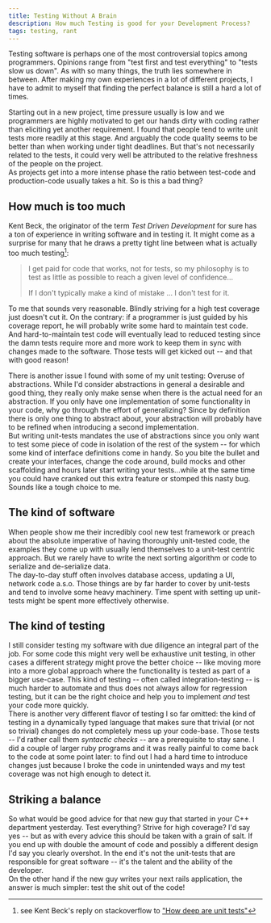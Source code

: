```yaml
---
title: Testing Without A Brain
description: How much Testing is good for your Development Process?
tags: testing, rant
---
```


Testing software is perhaps one of the most controversial topics among programmers. Opinions range
from "test first and test everything" to "tests slow us down". As with so many things, the truth
lies somewhere in between. After making my own experiences in a lot of different projects, I have to
admit to myself that finding the perfect balance is still a hard a lot of times.

Starting out in a new project, time pressure usually is low and we programmers are highly
motivated to get our hands dirty with coding rather than eliciting yet another requirement. I found
that people tend to write unit tests more readily at this stage. And arguably the code quality seems
to be better than when working under tight deadlines. But that's not necessarily related to the
tests, it could very well be attributed to the relative freshness of the people on the project.  
As projects get into a more intense phase the ratio between test-code and production-code usually
takes a hit. So is this a bad thing?

## How much is too much

Kent Beck, the originator of the term *Test Driven Development* for sure has a ton of experience
in writing software and in testing it. It might come as a surprise for many that he draws a pretty
tight line between what is actually too much testing[^1]:

> I get paid for code that works, not for tests, so my philosophy is to test as little as possible
> to reach a given level of confidence...
>
> If I don't typically make a kind of mistake ... I don't
> test for it.

To me that sounds very reasonable. Blindly striving for a high test coverage just doesn't cut it. On
the contrary: if a programmer is just guided by his coverage report, he will probably write some
hard to maintain test code. And hard-to-maintain test code will eventually lead to reduced testing
since the damn tests require more and more work to keep them in sync with changes made to the
software. Those tests will get kicked out -- and that with good reason!

There is another issue I found with some of my unit testing: Overuse of abstractions. While I'd
consider abstractions in general a desirable and good thing, they really only make sense when there
is the actual need for an abstraction. If you only have one implementation of some functionality in
your code, why go through the effort of generalizing? Since by definition there is only one thing to
abstract about, your abstraction will probably have to be refined when introducing a second
implementation.  
But writing unit-tests mandates the use of abstractions since you only want to test some piece of
code in isolation of the rest of the system -- for which some kind of interface definitions come in
handy. So you bite the bullet and create your interfaces, change the code around, build mocks and
other scaffolding and hours later start writing your tests...while at the same time you could have
cranked out this extra feature or stomped this nasty bug. Sounds like a tough choice to me.

## The kind of software

When people show me their incredibly cool new test framework or preach about the absolute imperative
of having thoroughly unit-tested code, the examples they come up with usually lend themselves to a
unit-test centric approach. But we rarely have to write the next sorting algorithm or code to
serialize and de-serialize data.  
The day-to-day stuff often involves database access, updating a UI,
network code a.s.o. Those things are by far harder to cover by unit-tests and tend to involve some
heavy machinery. Time spent with setting up unit-tests might be spent more effectively otherwise.  

## The kind of testing

I still consider testing my software with due diligence an integral part of the job. For some code
this might very well be exhaustive unit testing, in other cases a different strategy might prove
the better choice -- like moving more into a more global approach where the functionality is tested
as part of a bigger use-case. This kind of testing -- often called integration-testing -- is much
harder to automate and thus does not always allow for regression testing, but it can be the right
choice and help you to implement *and* test your code more quickly.  
There is another very different flavor of testing I so far omitted: the kind of testing in a
dynamically typed language that makes sure that trivial (or not so trivial) changes do not completely
mess up your code-base. Those tests -- I'd rather call them *syntactic checks* -- are a
prerequisite to stay sane. I did a couple of larger ruby programs and it was really painful to come
back to the code at some point later: to find out I had a hard time to introduce changes just
because I broke the code in unintended ways and my test coverage was not high enough to detect it.

## Striking a balance

So what would be good advice for that new guy that started in your C++ department yesterday. Test
everything? Strive for high coverage? I'd say yes -- but as with every advice this should be taken
with a grain of salt. If you end up with double the amount of code and possibly a different design
I'd say you clearly overshot. In the end it's not the unit-tests that are responsible for great
software -- it's the talent and the ability of the developer.  
On the other hand if the new guy writes your next rails application, the answer is much simpler:
test the shit out of the code!

[^1]: see Kent Beck's reply on stackoverflow to ["How deep are unit tests"]

["How deep are unit tests"]:(http://stackoverflow.com/questions/153234/how-deep-are-your-unit-tests)


